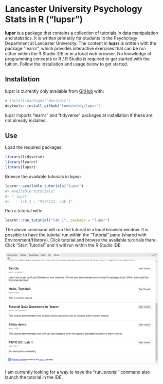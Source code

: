 
<!-- README.md is generated from README.Rmd. Please edit that file -->

# Lancaster University Psychology Stats in R (“lupsr”)

<!-- badges: start -->

<!-- badges: end -->

**lupsr** is a package that contains a collection of tutorials in data
manipulation and statistics. It is written primarily for students in the
Psychology Department at Lancaster University. The content in **lupsr**
is written with the package “learnr”, which provides interactive
exercises that can be run either within the R Studio IDE or in a local
web browser. No knowledge of programming concepts or R / R Studio is
required to get started with the tuition. Follow the installation and
usage below to get started.

## Installation

lupsr is currently only available from [GitHub](https://github.com/)
with:

``` r
# install.packages("devtools")
devtools::install_github("tombeesley/lupsr")
```

lupsr imports “learnr” and “tidyverse” packages at installation if these
are not already installed.

## Use

Load the required packages:

``` r
library(tidyverse)
library(learnr)
library(lupsr)
```

Browse the available tutorials in lupsr:

``` r
learnr::available_tutorials("lupsr")
#> Available tutorials:
#> * lupsr
#>   - lab_1 : "PSYC121: Lab 1"
```

Run a tutorial with:

``` r
learnr::run_tutorial("lab_1", package = "lupsr")
```

The above command will run the tutorial in a local browser window. It is
possible to have the tutorial run within the “Tutorial” pane (shared
with Environment/History). Click tutorial and browse the available
turorials there. Click “Start Tutorial” and it will run within the R
Studio IDE:

![The Tutorial Pane](media/tutorial_pane.png)

I am currently looking for a way to have the “run\_tutorial” command
also launch the tutorial in the IDE.
